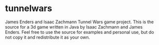 # tunnelwars
James Enders and Isaac Zachmann Tunnel Wars game project.
This is the source for a 3d game written in Java by Isaac Zachmann and James Enders. Feel free to use the source for
examples and personal use, but do not copy it and redistribute it as your own.
